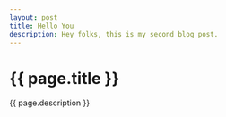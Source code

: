 ```yaml
---
layout: post
title: Hello You
description: Hey folks, this is my second blog post.
---
```

# {{ page.title }}
  
  {{ page.description }}
